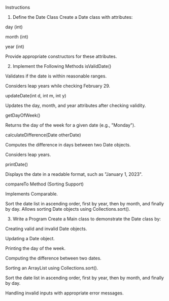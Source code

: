 Instructions


1. Define the Date Class
Create a Date class with attributes:

day (int)

month (int)

year (int)

Provide appropriate constructors for these attributes.





2. Implement the Following Methods
isValidDate()

Validates if the date is within reasonable ranges.

Considers leap years while checking February 29.

updateDate(int d, int m, int y)

Updates the day, month, and year attributes after checking validity.

getDayOfWeek()

Returns the day of the week for a given date (e.g., "Monday").

calculateDifference(Date otherDate)

Computes the difference in days between two Date objects.

Considers leap years.

printDate()

Displays the date in a readable format, such as "January 1, 2023".

compareTo Method (Sorting Support)

Implements Comparable<Date>.

Sort the date list in ascending order, first by year, then by month, and finally by day.
Allows sorting Date objects using Collections.sort().




3. Write a Program
Create a Main class to demonstrate the Date class by:

Creating valid and invalid Date objects.

Updating a Date object.

Printing the day of the week.

Computing the difference between two dates.

Sorting an ArrayList<Date> using Collections.sort().

Sort the date list in ascending order, first by year, then by month, and finally by day.

Handling invalid inputs with appropriate error messages.
